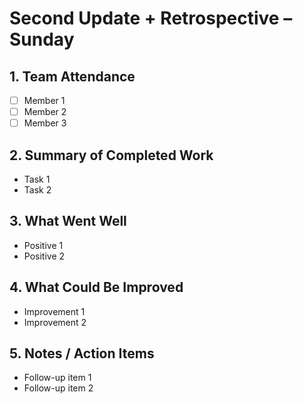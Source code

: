 # Second Update + Retrospective – Sunday

## 1. Team Attendance
- [ ] Member 1  
- [ ] Member 2  
- [ ] Member 3  

## 2. Summary of Completed Work
- Task 1  
- Task 2  

## 3. What Went Well
- Positive 1  
- Positive 2  

## 4. What Could Be Improved
- Improvement 1  
- Improvement 2  

## 5. Notes / Action Items
- Follow-up item 1  
- Follow-up item 2
